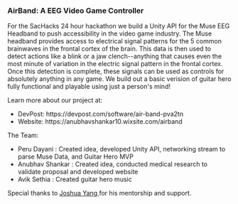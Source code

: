 <h3> AirBand: A EEG Video Game Controller </h3>

<p> 
For the SacHacks 24 hour hackathon we build a Unity API for the Muse EEG Headband to push accessibility in the video game industry. The Muse headband provides access to electrical signal patterns for the 5 common brainwaves in the frontal cortex of the brain. This data is then used to detect actions like a blink or a jaw clench--anything that causes even the most minute of variation in the electric signal pattern in the frontal cortex. Once this detection is complete, these signals can be used as controls for absolutely anything in any game. We build out a basic verision of guitar hero fully functional and playable using just a person's mind! 
</p>

</p>
Learn more about our project at:
<ul>
<li> DevPost: https://devpost.com/software/air-band-pva2tn
<li> Website: https://anubhavshankar10.wixsite.com/airband
</ul>
</p>

<p>
  The Team:
  <ul>
    <li> Peru Dayani      : Created idea, developed Unity API, networking stream to parse Muse Data, and Guitar Hero MVP
    <li> Anubhav Shankar  : Created idea, conducted medical research to validate proposal and developed website
    <li> Avik Sethia      : Created guitar hero music 
  </ul>
</p>
      

Special thanks to <a href= "https://www.linkedin.com/in/joshuayang42/"> Joshua Yang </a> for his mentorship and support.

